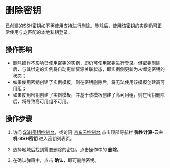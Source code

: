 # 删除密钥

已创建的SSH密钥如不再使用支持进行删除。删除后，使用该密钥的实例仍可正常使用与之匹配的本地私钥登录。

## 操作影响
* 删除操作不影响已使用密钥的实例，即仍可使用密钥进行登录。但密钥删除后，与其绑定的实例将自动更新资源关联状态，即实例侧更新为未绑定密钥的状态；
* 如果使用密钥创建了实例模板，则在密钥删除后，将无法使用该模板创建高可用组；
* 如果使用密钥创建了实例模板，并基于该模板创建了高可用组，则在密钥删除后，将导致高可用组不可用。

## 操作步骤

1. 访问 [SSH密钥控制台][1]，或访问 [京东云控制台][2] 点击顶部导航栏 **弹性计算-云主机-SSH密钥** 进入密钥列表页。

2. 选择地域后找到需要删除的密钥，点击操作中的 **删除**。

3. 在确认弹窗中，点击 **确认**，即可删除密钥。






[1]: https://cns-console.jdcloud.com/host/ssh/list
[2]:https://console.jdcloud.com
